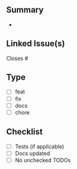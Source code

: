 ## Summary
- 

## Linked Issue(s)
Closes #

## Type
- [ ] feat
- [ ] fix
- [ ] docs
- [ ] chore

## Checklist
- [ ] Tests (if applicable)
- [ ] Docs updated
- [ ] No unchecked TODOs